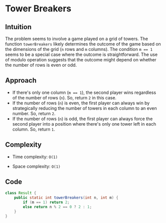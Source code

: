 # Tower Breakers

## Intuition

The problem seems to involve a game played on a grid of towers. The function `towerBreakers` likely determines the outcome of the game based on the dimensions of the grid (`n` rows and `m` columns). The condition `m == 1` seems to be a special case where the outcome is straightforward. The use of modulo operation suggests that the outcome might depend on whether the number of rows is even or odd.

## Approach

- If there's only one column (`m == 1`), the second player wins regardless of the number of rows (`n`). So, return `2` in this case.
- If the number of rows (`n`) is even, the first player can always win by strategically reducing the number of towers in each column to an even number. So, return `2`.
- If the number of rows (`n`) is odd, the first player can always force the second player into a position where there's only one tower left in each column. So, return `1`.

## Complexity

- Time complexity: `O(1)`

- Space complexity: `O(1)`

## Code

```java
class Result {
    public static int towerBreakers(int n, int m) {
        if (m == 1) return 2;
        else return n % 2 == 0 ? 2 : 1;
    }
}
```
